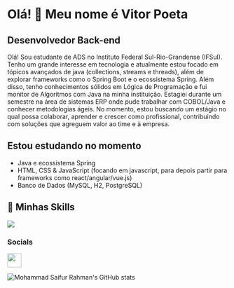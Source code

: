 # Olá! 👋 Meu nome é Vitor Poeta

## Desenvolvedor Back-end

Olá! Sou estudante de ADS no Instituto Federal Sul-Rio-Grandense (IFSul). Tenho um grande interesse em tecnologia e atualmente estou focado em tópicos avançados de java (collections, streams e threads), além de explorar frameworks como o Spring Boot e o ecossistema Spring. Além disso, tenho conhecimentos sólidos em Lógica de Programação e fui monitor de Algoritmos com Java na minha instituição. Estagiei durante um semestre na área de sistemas ERP onde pude trabalhar com COBOL/Java e conhecer metodologias ágeis. No momento, estou buscando um estágio no qual possa colaborar, aprender e crescer como profissional, contribuindo com soluções que agreguem valor ao time e à empresa.

## Estou estudando no momento 

-  Java e ecossistema Spring
-  HTML, CSS & JavaScript (focando em javascript, para depois partir para frameworks como react/angular/vue.js)
-  Banco de Dados (MySQL, H2, PostgreSQL)


## 🚀 Minhas Skills

<!-- Tecnologias com suporte do skillicons.dev -->
<img src="https://skillicons.dev/icons?i=java,spring,js,html,css,mysql,postgres,git" />

### Socials

<a href="https://www.linkedin.com/in/vitor-poeta-915b93231/" target="_blank" rel="noreferrer"> <picture> <source media="(prefers-color-scheme: dark)" srcset="https://raw.githubusercontent.com/danielcranney/readme-generator/main/public/icons/socials/linkedin-dark.svg" /> <source media="(prefers-color-scheme: light)" srcset="https://raw.githubusercontent.com/danielcranney/readme-generator/main/public/icons/socials/linkedin.svg" /> <img src="https://raw.githubusercontent.com/danielcranney/readme-generator/main/public/icons/socials/linkedin.svg" width="32" height="32" /> </picture> </a></p>

![Mohammad Saifur Rahman's GitHub stats](https://github-readme-stats.vercel.app/api/top-langs?username=vitorpoeta&theme=dark&show_icons=true)



